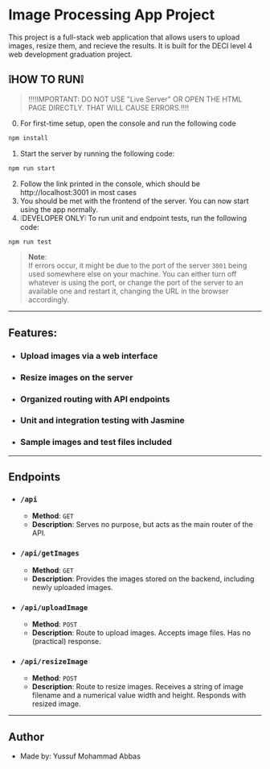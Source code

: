 # Image Processing App Project

This project is a full-stack web application that allows users to upload images, resize them, and recieve the results. It is built for the DECI level 4 web development graduation project.

## ❕HOW TO RUN❕

> ‼️‼️IMPORTANT: DO NOT USE "Live Server" OR OPEN THE HTML PAGE DIRECTLY. THAT WILL CAUSE ERRORS.‼️‼️

0. For first-time setup, open the console and run the following code

```bash
npm install
```

1. Start the server by running the following code:

```bash
npm run start
```

2. Follow the link printed in the console, which should be http://localhost:3001 in most cases
3. You should be met with the frontend of the server. You can now start using the app normally.
4. ❕DEVELOPER ONLY❕ To run unit and endpoint tests, run the following code:

```bash
npm run test
```

> **Note**:  
> If errors occur, it might be due to the port of the server `3001` being used somewhere else on your machine. You can either turn off whatever is using the port, or change the port of the server to an available one and restart it, changing the URL in the browser accordingly.

---

## Features:

- ### Upload images via a web interface
- ### Resize images on the server
- ### Organized routing with API endpoints
- ### Unit and integration testing with Jasmine
- ### Sample images and test files included

---

## Endpoints

- ### `/api`
    - **Method**: `GET`
    - **Description**: Serves no purpose, but acts as the main router of the API.
- ### `/api/getImages`
    - **Method**: `GET`
    - **Description**: Provides the images stored on the backend, including newly uploaded images.
- ### `/api/uploadImage`
    - **Method**: `POST`
    - **Description**: Route to upload images. Accepts image files. Has no (practical) response.
- ### `/api/resizeImage`
    - **Method**: `POST`
    - **Description**: Route to resize images. Receives a string of image filename and a numerical value width and height. Responds with resized image.

---

## Author
- Made by: Yussuf Mohammad Abbas
